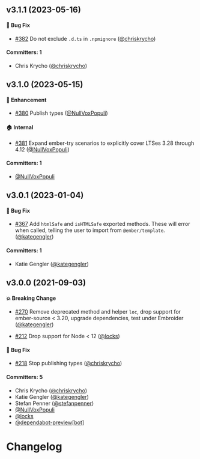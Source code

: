 



## v3.1.1 (2023-05-16)

#### :bug: Bug Fix
* [#382](https://github.com/emberjs/ember-string/pull/382) Do not exclude `.d.ts` in `.npmignore` ([@chriskrycho](https://github.com/chriskrycho))

#### Committers: 1
- Chris Krycho ([@chriskrycho](https://github.com/chriskrycho))

## v3.1.0 (2023-05-15)

#### :rocket: Enhancement
* [#380](https://github.com/emberjs/ember-string/pull/380) Publish types ([@NullVoxPopuli](https://github.com/NullVoxPopuli))

#### :house: Internal
* [#381](https://github.com/emberjs/ember-string/pull/381) Expand ember-try scenarios to explicitly cover LTSes 3.28 through 4.12 ([@NullVoxPopuli](https://github.com/NullVoxPopuli))

#### Committers: 1
- [@NullVoxPopuli](https://github.com/NullVoxPopuli)

## v3.0.1 (2023-01-04)

#### :bug: Bug Fix
* [#367](https://github.com/emberjs/ember-string/pull/367) Add `htmlSafe` and `isHTMLSafe` exported methods. These will error when called, telling the user to import from `@ember/template`. ([@kategengler](https://github.com/kategengler))

#### Committers: 1
- Katie Gengler ([@kategengler](https://github.com/kategengler))


## v3.0.0 (2021-09-03)

#### :boom: Breaking Change
* [#270](https://github.com/emberjs/ember-string/pull/270) Remove deprecated method and helper `loc`, drop support for ember-source < 3.20, upgrade dependencies, test under Embroider ([@kategengler](https://github.com/kategengler))

* [#212](https://github.com/emberjs/ember-string/pull/212) Drop support for Node < 12 ([@locks](https://github.com/locks))

#### :bug: Bug Fix
* [#218](https://github.com/emberjs/ember-string/pull/218) Stop publishing types ([@chriskrycho](https://github.com/chriskrycho))

#### Committers: 5
- Chris Krycho ([@chriskrycho](https://github.com/chriskrycho))
- Katie Gengler ([@kategengler](https://github.com/kategengler))
- Stefan Penner ([@stefanpenner](https://github.com/stefanpenner))
- [@NullVoxPopuli](https://github.com/NullVoxPopuli)
- [@locks](https://github.com/locks)
- [@dependabot-preview[bot]](https://github.com/apps/dependabot-preview)


# Changelog
